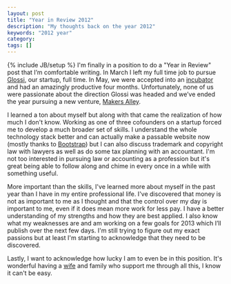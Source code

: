 ```yaml
---
layout: post
title: "Year in Review 2012"
description: "My thoughts back on the year 2012"
keywords: "2012 year"
category: 
tags: []
---
```

{% include JB/setup %}
I'm finally in a position to do a "Year in Review" post that I’m comfortable writing. In March I left my full time job to pursue <a href="http://www.glos.si">Glossi</a>, our startup, full time. In May, we were accepted into an <a href="http://eranyc.com/">incubator</a> and had an amazingly productive four months. Unfortunately, none of us were passionate about the direction Glossi was headed and we’ve ended the year pursuing a new venture, <a href="http://makersalley.com/">Makers Alley</a>.

I learned a ton about myself but along with that came the realization of how much I don't know. Working as one of three cofounders on a startup forced me to develop a much broader set of skills. I understand the whole technology stack better and can actually make a passable website now (mostly thanks to <a href="http://twitter.github.com/bootstrap/">Bootstrap</a>) but I can also discuss trademark and copyright law with lawyers as well as do some tax planning with an accountant. I'm not too interested in pursuing law or accounting as a profession but it's great being able to follow along and chime in every once in a while with something useful.

More important than the skills, I've learned more about myself in the past year than I have in my entire professional life. I've discovered that money is not as important to me as I thought and that the control over my day is important to me, even if it does mean more work for less pay. I have a better understanding of my strengths and how they are best applied. I also know what my weaknesses are and am working on a few goals for 2013 which I’ll publish over the next few days. I'm still trying to figure out my exact passions but at least I'm starting to acknowledge that they need to be discovered.

Lastly, I want to acknowledge how lucky I am to even be in this position. It's wonderful having a <a href="https://twitter.com/sayitaintsho">wife</a> and family who support me through all this, I know it can't be easy.